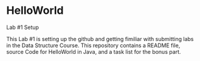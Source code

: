 # HelloWorld
Lab #1 Setup

This Lab #1 is setting up the github and getting fimiliar with submitting labs in the Data Structure Course. This repository contains a README file, source Code for HelloWorld in Java, and a task list for the bonus part. 



